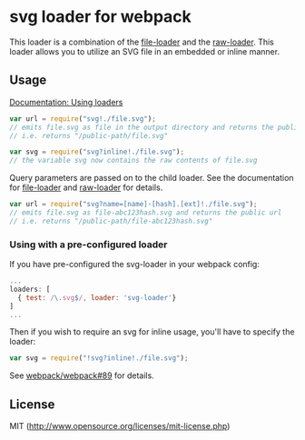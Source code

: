 # svg loader for webpack

This loader is a combination of the [file-loader](https://github.com/webpack/file-loader) and the [raw-loader](https://github.com/webpack/raw-loader). This loader allows you to utilize an SVG file in an embedded or inline manner.

## Usage

[Documentation: Using loaders](http://webpack.github.io/docs/using-loaders.html)

``` javascript
var url = require("svg!./file.svg");
// emits file.svg as file in the output directory and returns the public url
// i.e. returns "/public-path/file.svg"

var svg = require("svg?inline!./file.svg");
// the variable svg now contains the raw contents of file.svg
```

Query parameters are passed on to the child loader. See the documentation for [file-loader](https://github.com/webpack/file-loader) and [raw-loader](https://github.com/webpack/raw-loader) for details.

```javascript
var url = require("svg?name=[name]-[hash].[ext]!./file.svg");
// emits file.svg as file-abc123hash.svg and returns the public url
// i.e. returns "/public-path/file-abc123hash.svg"
```

### Using with a pre-configured loader

If you have pre-configured the svg-loader in your webpack config:

```javascript
...
loaders: [
  { test: /\.svg$/, loader: 'svg-loader'}
]
...
```

Then if you wish to require an svg for inline usage, you'll have to specify the loader:

```javascript
var svg = require("!svg?inline!./file.svg");
```

See [webpack/webpack#89](https://github.com/webpack/webpack/issues/89) for details.

## License

MIT (http://www.opensource.org/licenses/mit-license.php)
